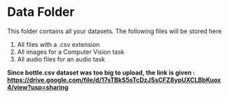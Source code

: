 # Data Folder

This folder contains all your datasets. The following files will be stored here 

1. All files with a .csv extension
2. All images for a Computer Vision task
3. All audio files for an audio task

**Since bottle.csv dataset was too big to upload, the link is given : https://drive.google.com/file/d/17sTBkS5sTcDzJSsCFZ8ypUXCLBbKuox4/view?usp=sharing**

